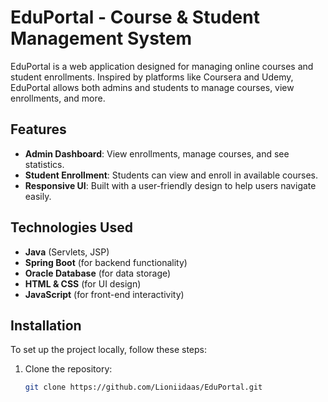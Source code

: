# EduPortal - Course & Student Management System

EduPortal is a web application designed for managing online courses and student enrollments. Inspired by platforms like Coursera and Udemy, EduPortal allows both admins and students to manage courses, view enrollments, and more.

## Features
- **Admin Dashboard**: View enrollments, manage courses, and see statistics.
- **Student Enrollment**: Students can view and enroll in available courses.
- **Responsive UI**: Built with a user-friendly design to help users navigate easily.

## Technologies Used
- **Java** (Servlets, JSP)
- **Spring Boot** (for backend functionality)
- **Oracle Database** (for data storage)
- **HTML & CSS** (for UI design)
- **JavaScript** (for front-end interactivity)

## Installation
To set up the project locally, follow these steps:
1. Clone the repository:
   ```bash
   git clone https://github.com/Lioniidaas/EduPortal.git

